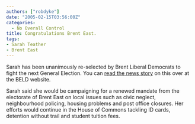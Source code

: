 ```yaml
---
authors: ["robdyke"]
date: "2005-02-15T03:56:00Z"
categories:
  - No Overall Control
title: Congratulations Brent East.
tags:
- Sarah Teather
- Brent East
---
```

Sarah has been unanimously re-selected by Brent Liberal Democrats to fight the next General Election. You can [read the news story](http://www.brentlibdems.org.uk/news/210.html) on this over at the BELD website.

Sarah said she would be campaigning for a renewed mandate from the electorate of Brent East on local issues such as civic neglect, neighbourhood policing, housing problems and post office closures. Her efforts would continue in the House of Commons tackling ID cards, detention without trail and student tuition fees.

